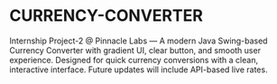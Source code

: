 # CURRENCY-CONVERTER
Internship Project-2 @ Pinnacle Labs — A modern Java Swing-based Currency Converter with gradient UI, clear button, and smooth user experience. Designed for quick currency conversions with a clean, interactive interface. Future updates will include API-based live rates.
